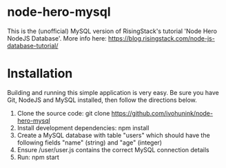 # node-hero-mysql
This is the (unofficial) MySQL version of RisingStack's tutorial 'Node Hero NodeJS Database'. More info here: https://blog.risingstack.com/node-js-database-tutorial/

# Installation
Building and running this simple application is very easy. Be sure you have Git, NodeJS and MySQL installed, then follow the directions below. 

1. Clone the source code: git clone https://github.com/ivohunink/node-hero-mysql
2. Install development dependencies: npm install
3. Create a MySQL database with table "users" which should have the following fields "name" (string) and "age" (integer)
4. Ensure /user/user.js contains the correct MySQL connection details
3. Run: npm start
